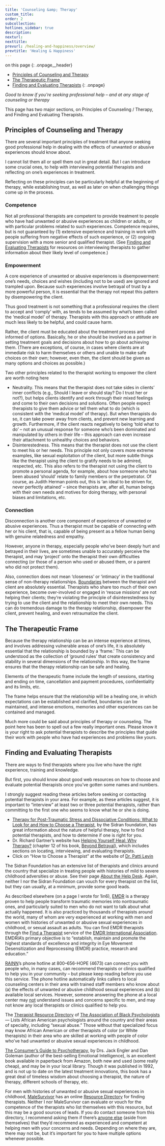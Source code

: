 ```yaml
---
title: 'Counseling &amp; Therapy'
custom_title:
order: 2
subcollection:
hotlines_sidebar: true
description:
nexturl:
nexttitle:
prevurl: /healing-and-happiness/overview/
prevtitle: 'Healing & Happiness'
---
```



on this page
{: .onpage__header}

* [Principles of Counseling and Therapy](#principles-of-counseling-and-therapy)
* [The Therapeutic Frame](#the-therapeutic-frame)
* [Finding and Evaluating Therapists](#finding-and-evaluating-therapists)
{: .onpage}

*Good to know if you're seeking professional help – and at any stage of counseling or therapy*

This page has two major sections, on Principles of Counseling / Therapy, and Finding and Evaluating Therapists.

## Principles of Counseling and Therapy

There are several important principles of treatment that anyone seeking good professional help in dealing with the effects of unwanted or abusive experiences should know about.

I cannot list them all or spell them out in great detail. But I can introduce some crucial ones, to help with interviewing potential therapists and reflecting on one’s experiences in treatment.

Reflecting on these principles can be particularly helpful at the beginning of therapy, while establishing trust, as well as later on when challenging things come up in the process.

### Competence

Not all professional therapists are competent to provide treatment to people who have had unwanted or abusive experiences as children or adults, or with particular problems related to such experiences. Competence requires, but is not guaranteed by (1) extensive experience and training in work with people suffering from negative effects of such experience, or (2) ongoing supervision with a more senior and qualified therapist. (See [Finding and Evaluating Therapists](http://1in6.org/man-educating-myself/finding-help/finding-and-evaluating-therapists/) for resources on interviewing therapists to gather information about their likely level of competence.)

### Empowerment

A core experience of unwanted or abusive experiences is disempowerment: one’s needs, choices and wishes (including not to be used) are ignored and trampled upon. Because such experiences involve betrayal of trust by a more powerful person, it is essential that the therapy not repeat this pattern by disempowering the client.

Thus good treatment is not something that a professional requires the client to accept and ‘comply’ with, as tends to be assumed by what’s been called the ‘medical model’ of therapy. Therapists with this approach or attitude are much less likely to be helpful, and could cause harm.

Rather, the client must be educated about the treatment process and informed of options. Basically, he or she should be involved as a partner in setting treatment goals and decisions about how to go about achieving them. (There are exceptions, of course, in cases where clients are at immediate risk to harm themselves or others and unable to make safe choices on their own; however, even then, the client should be given as many options and choices as possible.)

Two other principles related to the therapist working to empower the client are worth noting here

* Neutrality. This means that the therapist does not take sides in clients’ inner conflicts (e.g., Should I leave or should stay? Do I trust her or not?), but helps clients identify and work through their mixed feelings and come to their own decisions and solutions. Often people expect therapists to give them advice or tell them what to do (which is consistent with the ‘medical model’ of therapy). But when therapists do so, it can take power away from clients, and prevent new learning and growth. Furthermore, if the client reacts negatively to being ‘told what to do’ – not an unusual response for someone who’s been dominated and manipulated by others in their life – this approach can even increase their attachment to unhealthy choices and behaviors.
* Disinterestedness. This means that the therapist does not use the client to meet his or her needs. This principle not only covers more extreme examples, like sexual exploitation of the client, but more subtle things like the therapist using the client to gratify needs to be admired, respected, etc. This also refers to the therapist not using the client to promote a personal agenda, for example, about how someone who has been abused ‘should’ relate to family members or the perpetrator. Of course, as Judith Herman points out, this is ‘an ideal to be striven for, never perfectly attained’ – since therapists are, after all, human beings with their own needs and motives for doing therapy, with personal biases and limitations, etc.


### Connection

Disconnection is another core component of experience of unwanted or abusive experiences. Thus a therapist must be capable of connecting with her or his client, that is, capable of being present as a fellow human being with genuine relatedness and empathy.

However, anyone in therapy, especially people who’ve been deeply hurt and betrayed in their lives, are sometimes unable to accurately perceive the therapist, and may ‘project’ onto the therapist their own difficulties connecting (or those of a person who used or abused them, or a parent who did not protect them).

Also, connection does not mean ‘closeness’ or ‘intimacy’ in the traditional sense of non-therapy relationships. <u>Boundaries</u> between the therapist and client are absolutely essential. Therapists who share too much of their own experience, become over-involved or engaged in ‘rescue missions’ are not helping their clients; they’re violating the principle of disinterestedness by trying to use the client and the relationship to meet their own needs. This can do tremendous damage to the therapy relationship, disempower the client, prevent healing, and even retraumatize the client.

## The Therapeutic Frame

Because the therapy relationship can be an intense experience at times, and involves addressing vulnerable areas of one’s life, it is absolutely essential that the relationship is bounded by a ‘frame.’ This can be understood as the collection of ‘ground rules’ that create consistency and stability in several dimensions of the relationship. In this way, the frame ensures that the therapy relationship can be safe and healing.

Elements of the therapeutic frame include the length of sessions, starting and ending on time, cancellation and payment procedures, confidentiality and its limits, etc.

The frame helps ensure that the relationship will be a healing one, in which expectations can be established and clarified, boundaries can be maintained, and intense emotions, memories and other experiences can be contained and managed.

Much more could be said about principles of therapy or counseling. The point here has been to spell out a few really important ones. Please know it is your right to ask potential therapists to describe the principles that guide their work with people who have had experiences and problems like yours.

## Finding and Evaluating Therapists

There are ways to find therapists where you live who have the right experience, training and knowledge.

But first, you should know about good web resources on how to choose and evaluate potential therapists once you’ve gotten some names and numbers.

I strongly suggest reading these articles before seeking or contacting potential therapists in your area. For example, as these articles suggest, it is important to “interview” at least two or three potential therapists, rather than committing to the first one who seems to know what he or she is doing.

* [Therapy for Post-Traumatic Stress and Dissociative Conditions: What to Look for and How to Choose a Therapist,](http://www.sidran.org/resources/for-survivors-and-loved-ones/how-to-choose-a-therapist-for-post-traumatic-stress-and-dissociative-conditions/?sro_p=1&amp;sro_q=166) by the Sidran foundation, has great information about the nature of helpful therapy, how to find potential therapists, and how to determine if one is right for you.
* Dr. Richard Gartner’s website has [Helping Yourself Heal: Why Therapy?](http://www.richardgartner.com/BeyondBetrayal12.html)&nbsp;(chapter 12 of his book, [Beyond Betrayal](http://www.amazon.com/dp/0471619108/ref=nosim/?tag=1in6org-20)), which includes sections on locating, interviewing, and evaluating therapists.
* Click on “How to Choose a Therapist” at the website of [Dr. Patti Levin](http://www.drpattilevin.com/)


The Sidran Foundation has an extensive list of therapists and clinics around the country that specialize in treating people with histories of mild to severe childhood adversities or abuse. See their page [About the Help Desk](http://www.sidran.org/help-desk/497-2/?sro_p=8&amp;sro_q=166). Again, neither I nor the Sidran Foundation can vouch for every therapist on the list, but they can usually, at a minimum, provide some good leads.

As described elsewhere (on a page I wrote for 1in6), [EMDR](http://1in6.org/man-educating-myself/emdr/) is a therapy proven to help people transform traumatic memories into nontraumatic ones, and particularly suited to men who do not want to talk about what actually happened. It is also practiced by thousands of therapists around the world, many of whom are very experienced at working with men and women with histories of unwanted or abusive sexual experiences in childhood, or sexual assault as adults. You can find EMDR therapists through the [Find a Therapist](http://www.emdria.org/search/custom.asp?id=2337) service of the [EMDR International Association](http://www.emdria.org/). EMDRIA’s primary objective is to “establish, maintain and promote the highest standards of excellence and integrity in Eye Movement Desensitization and Reprocessing (EMDR) practice, research and education.”

[RAINN](http://www.rainn.org/)’s phone hotline at 800–656-HOPE (4673) can connect you with people who, in many cases, can recommend therapists or clinics qualified to help you in your community – but please keep reading before you use this service. The phone hotline automatically links callers to local counseling centers in their area with trained staff members who know about (a) the effects of unwanted or abusive childhood sexual experiences and (b) available local services. However, someone answering the phone at a local center may <u>not</u> understand issues and concerns specific to men, and may not know any local therapists or clinics qualified to help you.

The [Therapist Resource Directory](http://www.abpsi.org/find-psychologists/) of [The Association of Black Psychologists](http://www.abpsi.org/) — Lists African American psychologists around the country and their areas of specialty, including “sexual abuse.” Those without that specialized focus may know African American or other therapists of color (or White therapists) in their area who are skilled at working with people of color who’ve had unwanted or abusive sexual experiences in childhood.

[The Consumer’s Guide to Psychotherapy](http://www.amazon.com/dp/067177851X/ref=nosim/?tag=jimhoppercom-20/), by Drs. Jack Engler and Dan Goleman (author of the best-selling Emotional Intelligence), is an excellent book available in paperback from Amazon, both new and used (some really cheap), and may be in your local library. Though it was published in 1992, and is not up to date on the latest treatment innovations, this book has a great deal of timeless wisdom about choosing a therapist, the nature of therapy, different schools of therapy, etc.

For men with histories of unwanted or abusive sexual experiences in childhood,&nbsp;[MaleSurvivor](http://www.malesurvivor.org/) has an online [Resource Directory](http://discussion.malesurvivor.org/accept-resource-terms.php?page=resourcedirectory) for finding therapists. Neither I nor MaleSurvivor can evaluate or vouch for the competence of the therapists who list themselves with this resource, but this may be a good sources of leads. If you do contact someone from this directory, I recommend asking them if there’s <u>anyone else</u> (aside from themselves) that they’d recommend as experienced and competent at helping men with your concerns and needs. Depending on where they are, there may not be, but it’s important for you to have multiple options whenever possible.
